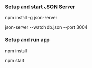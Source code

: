 ### Setup and start JSON Server

npm install -g json-server

json-server --watch db.json --port 3004

### Setup and run app
npm install

npm start
